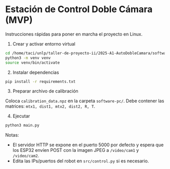 # Estación de Control Doble Cámara (MVP)

Instrucciones rápidas para poner en marcha el proyecto en Linux.

1. Crear y activar entorno virtual

```bash
cd /home/taci/unlp/taller-de-proyecto-ii/2025-A1-AutoDobleCamara/software-pc
python3 -m venv venv
source venv/bin/activate
```

2. Instalar dependencias

```bash
pip install -r requirements.txt
```

3. Preparar archivo de calibración

Coloca `calibration_data.npz` en la carpeta `software-pc/`. Debe contener las matrices: `mtx1, dist1, mtx2, dist2, R, T`.

4. Ejecutar

```bash
python3 main.py
```

Notas:

- El servidor HTTP se expone en el puerto 5000 por defecto y espera que los ESP32 envíen POST con la imagen JPEG a `/video/cam1` y `/video/cam2`.
- Edita las IPs/puertos del robot en `src/control.py` si es necesario.
